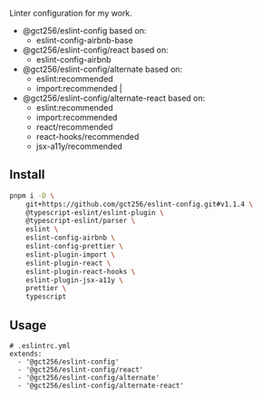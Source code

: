 Linter configuration for my work.

- @gct256/eslint-config based on:
  - eslint-config-airbnb-base
- @gct256/eslint-config/react based on:
  - eslint-config-airbnb
- @gct256/eslint-config/alternate based on:
  - eslint:recommended
  - import:recommended |
- @gct256/eslint-config/alternate-react based on:
  - eslint:recommended
  - import:recommended
  - react/recommended
  - react-hooks/recommended
  - jsx-a11y/recommended

## Install

```sh
pnpm i -D \
    git+https://github.com/gct256/eslint-config.git#v1.1.4 \
    @typescript-eslint/eslint-plugin \
    @typescript-eslint/parser \
    eslint \
    eslint-config-airbnb \
    eslint-config-prettier \
    eslint-plugin-import \
    eslint-plugin-react \
    eslint-plugin-react-hooks \
    eslint-plugin-jsx-a11y \
    prettier \
    typescript
```

## Usage

```
# .eslintrc.yml
extends:
  - '@gct256/eslint-config'
  - '@gct256/eslint-config/react'
  - '@gct256/eslint-config/alternate'
  - '@gct256/eslint-config/alternate-react'
```

